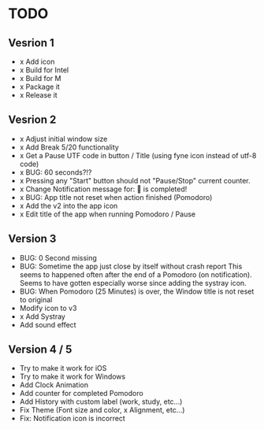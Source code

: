 # TODO

## Vesrion 1
- x Add icon
- x Build for Intel
- x Build for M
- x Package it
- x Release it

## Vesrion 2 
- x Adjust initial window size
- x Add Break 5/20 functionality
- x Get a Pause UTF code in button / Title (using fyne icon instead of utf-8 code)
- x BUG: 60 seconds?!?
- x Pressing any "Start" button should not "Pause/Stop" current counter.
- x Change Notification message for: 🍅 is completed!
- x BUG: App title not reset when action finished (Pomodoro)
- x Add the v2 into the app icon
- x Edit title of the app when running Pomodoro / Pause


## Version 3
- BUG: 0 Second missing
- BUG: Sometime the app just close by itself without crash report
			 This seems to happened often after the end of a Pomodoro (on notification). 
			 Seems to have gotten especially worse since adding the systray icon. 
- BUG: When Pomodoro (25 Minutes) is over, the Window title is not reset to original
- Modify icon to v3
- x Add Systray
- Add sound effect

## Version 4 / 5
- Try to make it work for iOS
- Try to make it work for Windows
- Add Clock Animation
- Add counter for completed Pomodoro
- Add History with custom label (work, study, etc...)
- Fix Theme (Font size and color, x Alignment, etc...)
- Fix: Notification icon is incorrect

